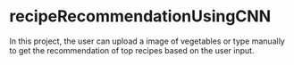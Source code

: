 # recipeRecommendationUsingCNN
In this project, the user can upload a image of vegetables or type manually to get the recommendation of top recipes based on the user input.
